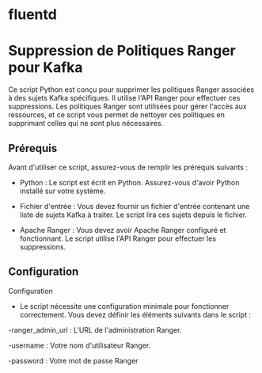 # fluentd

# Suppression de Politiques Ranger pour Kafka

Ce script Python est conçu pour supprimer les politiques Ranger associées à des sujets Kafka spécifiques. Il utilise l'API Ranger pour effectuer ces suppressions. Les politiques Ranger sont utilisées pour gérer l'accès aux ressources, et ce script vous permet de nettoyer ces politiques en supprimant celles qui ne sont plus nécessaires.

## Prérequis

Avant d'utiliser ce script, assurez-vous de remplir les prérequis suivants :

- Python : Le script est écrit en Python. Assurez-vous d'avoir Python installé sur votre système.

- Fichier d'entrée : Vous devez fournir un fichier d'entrée contenant une liste de sujets Kafka à traiter. Le script lira ces sujets depuis le fichier.

- Apache Ranger : Vous devez avoir Apache Ranger configuré et fonctionnant. Le script utilise l'API Ranger pour effectuer les suppressions.

## Configuration

Configuration
- Le script nécessite une configuration minimale pour fonctionner correctement. Vous devez définir les éléments suivants dans le script :

-ranger_admin_url : L'URL de l'administration Ranger.

-username : Votre nom d'utilisateur Ranger.

-password : Votre mot de passe Ranger
